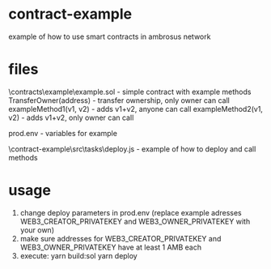 # contract-example
example of how to use smart contracts in ambrosus network

# files
\contracts\example\example.sol - simple contract with example methods
TransferOwner(address) - transfer ownership, only owner can call
exampleMethod1(v1, v2) - adds v1+v2, anyone can call
exampleMethod2(v1, v2) - adds v1+v2, only owner can call

prod.env - variables for example

\contract-example\src\tasks\deploy.js - example of how to deploy and call methods

# usage
1. change deploy parameters in prod.env (replace example adresses WEB3_CREATOR_PRIVATEKEY and WEB3_OWNER_PRIVATEKEY with your own)
2. make sure addresses for WEB3_CREATOR_PRIVATEKEY and WEB3_OWNER_PRIVATEKEY have at least 1 AMB each
3. execute:
	yarn build:sol
	yarn deploy

